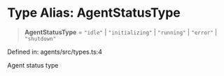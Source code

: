 # Type Alias: AgentStatusType

> **AgentStatusType** = `"idle"` \| `"initializing"` \| `"running"` \| `"error"` \| `"shutdown"`

Defined in: agents/src/types.ts:4

Agent status type
